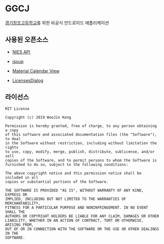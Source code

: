 # GGCJ

[경기창조고등학교](http://ggcj.hs.kr)를 위한  비공식 안드로이드 애플리케이션

## 사용된 오픈소스

- [NIES API](https://github.com/agemor/neis-api)

- [jsoup](https://jsoup.org)

- [Material Calendar View](https://github.com/prolificinteractive/material-calendarview)

- [LicensesDialog](https://github.com/PSDev/LicensesDialog)

## 라이선스

```
MIT License

Copyright (c) 2019 WooJin Kong

Permission is hereby granted, free of charge, to any person obtaining a copy
of this software and associated documentation files (the "Software"), to deal
in the Software without restriction, including without limitation the rights
to use, copy, modify, merge, publish, distribute, sublicense, and/or sell
copies of the Software, and to permit persons to whom the Software is
furnished to do so, subject to the following conditions:

The above copyright notice and this permission notice shall be included in all
copies or substantial portions of the Software.

THE SOFTWARE IS PROVIDED "AS IS", WITHOUT WARRANTY OF ANY KIND, EXPRESS OR
IMPLIED, INCLUDING BUT NOT LIMITED TO THE WARRANTIES OF MERCHANTABILITY,
FITNESS FOR A PARTICULAR PURPOSE AND NONINFRINGEMENT. IN NO EVENT SHALL THE
AUTHORS OR COPYRIGHT HOLDERS BE LIABLE FOR ANY CLAIM, DAMAGES OR OTHER
LIABILITY, WHETHER IN AN ACTION OF CONTRACT, TORT OR OTHERWISE, ARISING FROM,
OUT OF OR IN CONNECTION WITH THE SOFTWARE OR THE USE OR OTHER DEALINGS IN THE
SOFTWARE.
```

